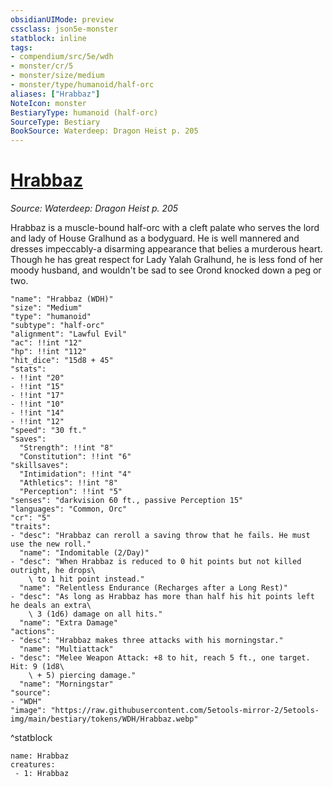 ```yaml
---
obsidianUIMode: preview
cssclass: json5e-monster
statblock: inline
tags:
- compendium/src/5e/wdh
- monster/cr/5
- monster/size/medium
- monster/type/humanoid/half-orc
aliases: ["Hrabbaz"]
NoteIcon: monster
BestiaryType: humanoid (half-orc)
SourceType: Bestiary
BookSource: Waterdeep: Dragon Heist p. 205
---
```

# [Hrabbaz](2-Mechanics\CLI\bestiary\npc/hrabbaz-wdh.md)
*Source: Waterdeep: Dragon Heist p. 205*  

Hrabbaz is a muscle-bound half-orc with a cleft palate who serves the lord and lady of House Gralhund as a bodyguard. He is well mannered and dresses impeccably-a disarming appearance that belies a murderous heart. Though he has great respect for Lady Yalah Gralhund, he is less fond of her moody husband, and wouldn't be sad to see Orond knocked down a peg or two.

```statblock
"name": "Hrabbaz (WDH)"
"size": "Medium"
"type": "humanoid"
"subtype": "half-orc"
"alignment": "Lawful Evil"
"ac": !!int "12"
"hp": !!int "112"
"hit_dice": "15d8 + 45"
"stats":
- !!int "20"
- !!int "15"
- !!int "17"
- !!int "10"
- !!int "14"
- !!int "12"
"speed": "30 ft."
"saves":
  "Strength": !!int "8"
  "Constitution": !!int "6"
"skillsaves":
  "Intimidation": !!int "4"
  "Athletics": !!int "8"
  "Perception": !!int "5"
"senses": "darkvision 60 ft., passive Perception 15"
"languages": "Common, Orc"
"cr": "5"
"traits":
- "desc": "Hrabbaz can reroll a saving throw that he fails. He must use the new roll."
  "name": "Indomitable (2/Day)"
- "desc": "When Hrabbaz is reduced to 0 hit points but not killed outright, he drops\
    \ to 1 hit point instead."
  "name": "Relentless Endurance (Recharges after a Long Rest)"
- "desc": "As long as Hrabbaz has more than half his hit points left he deals an extra\
    \ 3 (1d6) damage on all hits."
  "name": "Extra Damage"
"actions":
- "desc": "Hrabbaz makes three attacks with his morningstar."
  "name": "Multiattack"
- "desc": "Melee Weapon Attack: +8 to hit, reach 5 ft., one target. Hit: 9 (1d8\
    \ + 5) piercing damage."
  "name": "Morningstar"
"source":
- "WDH"
"image": "https://raw.githubusercontent.com/5etools-mirror-2/5etools-img/main/bestiary/tokens/WDH/Hrabbaz.webp"
```
^statblock

```encounter-table
name: Hrabbaz
creatures:
 - 1: Hrabbaz
```